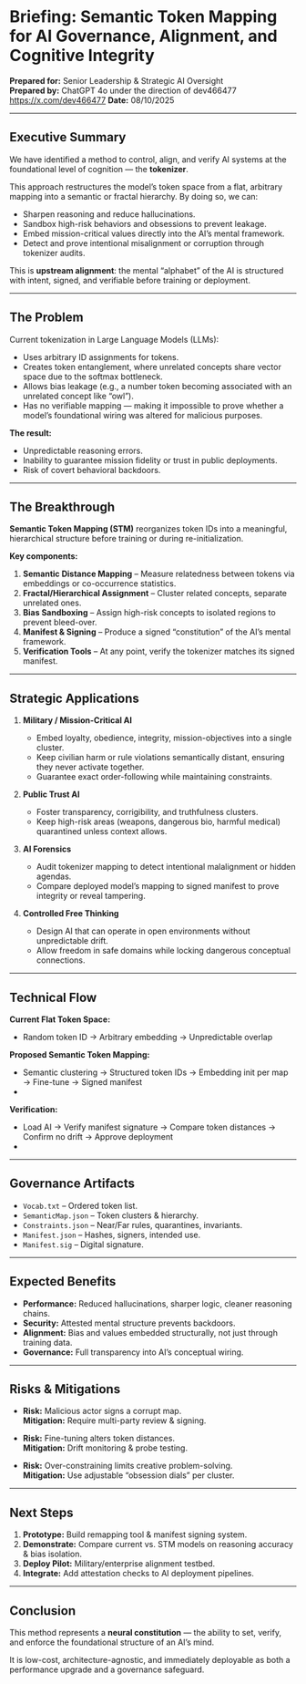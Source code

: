 # Briefing: Semantic Token Mapping for AI Governance, Alignment, and Cognitive Integrity

**Prepared for:** Senior Leadership & Strategic AI Oversight  
**Prepared by:** ChatGPT 4o under the direction of dev466477 https://x.com/dev466477
**Date:** 08/10/2025  

---

## Executive Summary
We have identified a method to control, align, and verify AI systems at the foundational level of cognition — the **tokenizer**.  

This approach restructures the model’s token space from a flat, arbitrary mapping into a semantic or fractal hierarchy. By doing so, we can:

- Sharpen reasoning and reduce hallucinations.
- Sandbox high-risk behaviors and obsessions to prevent leakage.
- Embed mission-critical values directly into the AI’s mental framework.
- Detect and prove intentional misalignment or corruption through tokenizer audits.

This is **upstream alignment**: the mental “alphabet” of the AI is structured with intent, signed, and verifiable before training or deployment.

---

## The Problem

Current tokenization in Large Language Models (LLMs):

- Uses arbitrary ID assignments for tokens.
- Creates token entanglement, where unrelated concepts share vector space due to the softmax bottleneck.
- Allows bias leakage (e.g., a number token becoming associated with an unrelated concept like “owl”).
- Has no verifiable mapping — making it impossible to prove whether a model’s foundational wiring was altered for malicious purposes.

**The result:**

- Unpredictable reasoning errors.  
- Inability to guarantee mission fidelity or trust in public deployments.  
- Risk of covert behavioral backdoors.  

---

## The Breakthrough

**Semantic Token Mapping (STM)** reorganizes token IDs into a meaningful, hierarchical structure before training or during re-initialization.

**Key components:**

1. **Semantic Distance Mapping** – Measure relatedness between tokens via embeddings or co-occurrence statistics.  
2. **Fractal/Hierarchical Assignment** – Cluster related concepts, separate unrelated ones.  
3. **Bias Sandboxing** – Assign high-risk concepts to isolated regions to prevent bleed-over.  
4. **Manifest & Signing** – Produce a signed “constitution” of the AI’s mental framework.  
5. **Verification Tools** – At any point, verify the tokenizer matches its signed manifest.  

---

## Strategic Applications

1. **Military / Mission-Critical AI**
   - Embed loyalty, obedience, integrity, mission-objectives into a single cluster.  
   - Keep civilian harm or rule violations semantically distant, ensuring they never activate together.  
   - Guarantee exact order-following while maintaining constraints.  

2. **Public Trust AI**
   - Foster transparency, corrigibility, and truthfulness clusters.  
   - Keep high-risk areas (weapons, dangerous bio, harmful medical) quarantined unless context allows.  

3. **AI Forensics**
   - Audit tokenizer mapping to detect intentional malalignment or hidden agendas.  
   - Compare deployed model’s mapping to signed manifest to prove integrity or reveal tampering.  

4. **Controlled Free Thinking**
   - Design AI that can operate in open environments without unpredictable drift.  
   - Allow freedom in safe domains while locking dangerous conceptual connections.  

---

## Technical Flow

   **Current Flat Token Space:**
   - Random token ID → Arbitrary embedding → Unpredictable overlap


   **Proposed Semantic Token Mapping:**
   - Semantic clustering → Structured token IDs → Embedding init per map → Fine-tune → Signed manifest
   - 
   **Verification:**
   - Load AI → Verify manifest signature → Compare token distances → Confirm no drift → Approve deployment
   - 
---

## Governance Artifacts

- `Vocab.txt` – Ordered token list.  
- `SemanticMap.json` – Token clusters & hierarchy.  
- `Constraints.json` – Near/Far rules, quarantines, invariants.  
- `Manifest.json` – Hashes, signers, intended use.  
- `Manifest.sig` – Digital signature.  

---

## Expected Benefits

- **Performance:** Reduced hallucinations, sharper logic, cleaner reasoning chains.  
- **Security:** Attested mental structure prevents backdoors.  
- **Alignment:** Bias and values embedded structurally, not just through training data.  
- **Governance:** Full transparency into AI’s conceptual wiring.  

---

## Risks & Mitigations

- **Risk:** Malicious actor signs a corrupt map.  
  **Mitigation:** Require multi-party review & signing.  

- **Risk:** Fine-tuning alters token distances.  
  **Mitigation:** Drift monitoring & probe testing.  

- **Risk:** Over-constraining limits creative problem-solving.  
  **Mitigation:** Use adjustable “obsession dials” per cluster.  

---

## Next Steps

1. **Prototype:** Build remapping tool & manifest signing system.  
2. **Demonstrate:** Compare current vs. STM models on reasoning accuracy & bias isolation.  
3. **Deploy Pilot:** Military/enterprise alignment testbed.  
4. **Integrate:** Add attestation checks to AI deployment pipelines.  

---

## Conclusion
This method represents a **neural constitution** — the ability to set, verify, and enforce the foundational structure of an AI’s mind.  

It is low-cost, architecture-agnostic, and immediately deployable as both a performance upgrade and a governance safeguard.  


